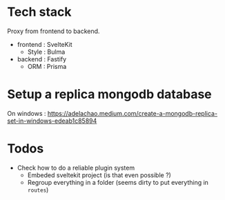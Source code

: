 # Tech stack

Proxy from frontend to backend.

- frontend : SvelteKit
    - Style : Bulma
- backend : Fastify
    - ORM : Prisma

# Setup a replica mongodb database

On windows : https://adelachao.medium.com/create-a-mongodb-replica-set-in-windows-edeab1c85894

# Todos

- Check how to do a reliable plugin system
    - Embeded sveltekit project (is that even possible ?)
    - Regroup everything in a folder (seems dirty to put everything in `routes`)
